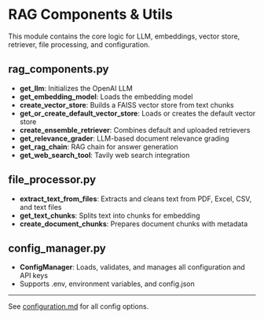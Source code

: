 # RAG Components & Utils

This module contains the core logic for LLM, embeddings, vector store, retriever, file processing, and configuration.

## rag_components.py
- **get_llm**: Initializes the OpenAI LLM
- **get_embedding_model**: Loads the embedding model
- **create_vector_store**: Builds a FAISS vector store from text chunks
- **get_or_create_default_vector_store**: Loads or creates the default vector store
- **create_ensemble_retriever**: Combines default and uploaded retrievers
- **get_relevance_grader**: LLM-based document relevance grading
- **get_rag_chain**: RAG chain for answer generation
- **get_web_search_tool**: Tavily web search integration

## file_processor.py
- **extract_text_from_files**: Extracts and cleans text from PDF, Excel, CSV, and text files
- **get_text_chunks**: Splits text into chunks for embedding
- **create_document_chunks**: Prepares document chunks with metadata

## config_manager.py
- **ConfigManager**: Loads, validates, and manages all configuration and API keys
- Supports .env, environment variables, and config.json

---

See [configuration.md](./configuration.md) for all config options.